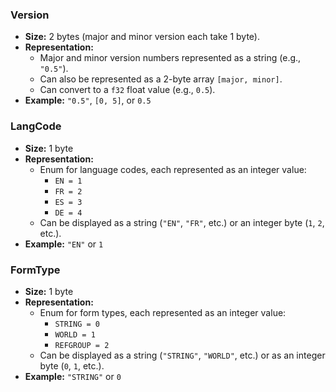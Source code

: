 ### **Version**

- **Size:** 2 bytes (major and minor version each take 1 byte).
- **Representation:**
    - Major and minor version numbers represented as a string (e.g., `"0.5"`).
    - Can also be represented as a 2-byte array `[major, minor]`.
    - Can convert to a `f32` float value (e.g., `0.5`).
- **Example:** `"0.5"`, `[0, 5]`, or `0.5`

### **LangCode**

- **Size:** 1 byte
- **Representation:**
    - Enum for language codes, each represented as an integer value:
        - `EN = 1`
        - `FR = 2`
        - `ES = 3`
        - `DE = 4`
    - Can be displayed as a string (`"EN"`, `"FR"`, etc.) or an integer byte (`1`, `2`, etc.).
- **Example:** `"EN"` or `1`

### **FormType**

- **Size:** 1 byte
- **Representation:**
    - Enum for form types, each represented as an integer value:
        - `STRING = 0`
        - `WORLD = 1`
        - `REFGROUP = 2`
    - Can be displayed as a string (`"STRING"`, `"WORLD"`, etc.) or as an integer byte (`0`, `1`, etc.).
- **Example:** `"STRING"` or `0`
